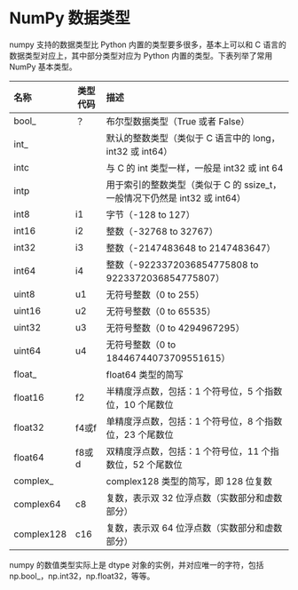 # NumPy 数据类型

numpy 支持的数据类型比 Python 内置的类型要多很多，基本上可以和 C 语言的数据类型对应上，其中部分类型对应为 Python 内置的类型。下表列举了常用 NumPy 基本类型。

| 名称       | 类型代码 | 描述                                                         |
| :--------- | -------- | :----------------------------------------------------------- |
| bool_      | ？       | 布尔型数据类型（True 或者 False）                            |
| int_       |          | 默认的整数类型（类似于 C 语言中的 long，int32 或 int64）     |
| intc       |          | 与 C 的 int 类型一样，一般是 int32 或 int 64                 |
| intp       |          | 用于索引的整数类型（类似于 C 的 ssize_t，一般情况下仍然是 int32 或 int64） |
| int8       | i1       | 字节（-128 to 127）                                          |
| int16      | i2       | 整数（-32768 to 32767）                                      |
| int32      | i3       | 整数（-2147483648 to 2147483647）                            |
| int64      | i4       | 整数（-9223372036854775808 to 9223372036854775807）          |
| uint8      | u1       | 无符号整数（0 to 255）                                       |
| uint16     | u2       | 无符号整数（0 to 65535）                                     |
| uint32     | u3       | 无符号整数（0 to 4294967295）                                |
| uint64     | u4       | 无符号整数（0 to 18446744073709551615）                      |
| float_     |          | float64 类型的简写                                           |
| float16    | f2       | 半精度浮点数，包括：1 个符号位，5 个指数位，10 个尾数位      |
| float32    | f4或f    | 单精度浮点数，包括：1 个符号位，8 个指数位，23 个尾数位      |
| float64    | f8或d    | 双精度浮点数，包括：1 个符号位，11 个指数位，52 个尾数位     |
| complex_   |          | complex128 类型的简写，即 128 位复数                         |
| complex64  | c8       | 复数，表示双 32 位浮点数（实数部分和虚数部分）               |
| complex128 | c16      | 复数，表示双 64 位浮点数（实数部分和虚数部分）               |

numpy 的数值类型实际上是 dtype 对象的实例，并对应唯一的字符，包括 np.bool_，np.int32，np.float32，等等。